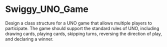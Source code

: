 # Swiggy_UNO_Game
Design a class structure for a UNO game that allows multiple players to participate. The game should support the standard rules of UNO, including drawing cards, playing cards, skipping turns, reversing the direction of play, and declaring a winner.
